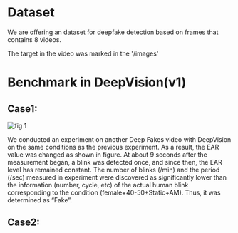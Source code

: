 # Dataset
We are offering an dataset for deepfake detection based on frames that contains 8 videos.

The target in the video was marked in the '/images'

# Benchmark in DeepVision(v1)

## Case1:
![fig 1](https://user-images.githubusercontent.com/41291493/71501929-7cb7d900-28b0-11ea-8dd5-a373bfbb2cd3.png)

We conducted an experiment on another Deep Fakes video with DeepVision on the same conditions as the previous experiment. As a result, the EAR value was changed as shown in figure. At about 9 seconds after the measurement began, a blink was detected once, and since then, the EAR level has remained constant. The number of blinks (/min) and the period (/sec) measured in experiment were discovered as significantly lower than the information (number, cycle, etc) of the actual human blink corresponding to the condition (female+40-50+Static+AM). Thus, it was determined as “Fake”.

## Case2:
